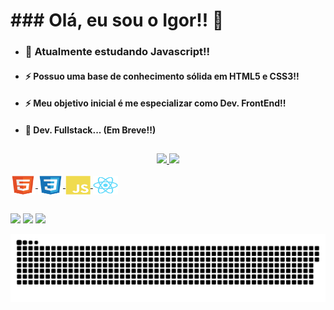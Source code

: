  <h1>### Olá, eu sou o Igor!! 👋</h1>

- <h3> 🌱 Atualmente estudando Javascript!! </h3>
- <h4> ⚡ Possuo uma base de conhecimento sólida em HTML5 e CSS3!! </h4>
- <h4> ⚡ Meu objetivo inicial é me especializar como Dev. FrontEnd!! </h4>
- <h4> 🔭 Dev. Fullstack... (Em Breve!!) </h4>

##
  
<div align="center">
  <a href="https://github.com/uilgo">
  <img width="47%" src="https://github-readme-stats.vercel.app/api?username=uilgo&show_icons=true&theme=dracula&include_all_commits=true&count_private=true"/>
  <img width="47%" src="https://github-readme-stats.vercel.app/api/top-langs/?username=uilgo&layout=compact&langs_count=7&theme=dracula"/>
</div>

<div style="display: inline_block"><br>
  <img align="center" alt="uilgo-HTML" height="30" width="40" src="https://raw.githubusercontent.com/devicons/devicon/master/icons/html5/html5-original.svg">
  <img align="center" alt="uilgo-CSS" height="30" width="40" src="https://raw.githubusercontent.com/devicons/devicon/master/icons/css3/css3-original.svg">
  <img align="center" alt="uilgo-Js" height="30" width="40" src="https://raw.githubusercontent.com/devicons/devicon/master/icons/javascript/javascript-plain.svg">
  <img align="center" alt="uilgo-React" height="30" width="40" src="https://raw.githubusercontent.com/devicons/devicon/master/icons/react/react-original.svg">
</div>

##

<div> 
  <a href="https://instagram.com/" target="_blank"><img src="https://img.shields.io/badge/-Instagram-%23E4405F?style=for-the-badge&logo=instagram&logoColor=white" target="_blank"></a>
  <a href = "mailto:igorelias.pro@gmail.com"><img src="https://img.shields.io/badge/-Gmail-%23333?style=for-the-badge&logo=gmail&logoColor=white" target="_blank"></a>
  <a href="https://www.linkedin.com/" target="_blank"><img src="https://img.shields.io/badge/-LinkedIn-%230077B5?style=for-the-badge&logo=linkedin&logoColor=white" target="_blank"></a>
</div>

 ![Snake animation](https://github.com/uilgo/uilgo/blob/output/github-contribution-grid-snake.svg)
